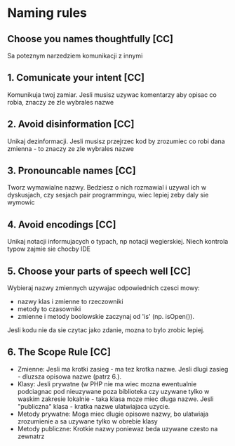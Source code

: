 # Naming rules

## Choose you names thoughtfully [CC]
Sa poteznym narzedziem komunikacji z innymi

## 1. Comunicate your intent [CC]
Komunikuja twoj zamiar. Jesli musisz uzywac komentarzy aby opisac co robia, znaczy ze zle wybrales nazwe

## 2. Avoid disinformation [CC]
Unikaj dezinformacji. Jesli musisz przejrzec kod by zrozumiec co robi dana zmienna - to znaczy ze zle wybrales nazwe

## 3. Pronouncable names [CC]
Tworz wymawialne nazwy. Bedziesz o nich rozmawial i uzywal ich w dyskusjach, czy sesjach pair programmingu, wiec lepiej zeby daly sie wymowic

## 4. Avoid encodings [CC]
Unikaj notacji informujacych o typach, np notacji wegierskiej. Niech kontrola typow zajmie sie chocby IDE

## 5. Choose your parts of speech well [CC]
Wybieraj nazwy zmiennych uzywajac odpowiednich czesci mowy:

- nazwy klas i zmienne to rzeczowniki
- metody to czasowniki
- zmienne i metody boolowskie zaczynaj od 'is' (np. isOpen()).

Jesli kodu nie da sie czytac jako zdanie, mozna to bylo zrobic lepiej.

## 6. The Scope Rule [CC]

- Zmienne: Jesli ma krotki zasieg - ma tez krotka nazwe. Jesli dlugi zasieg - dluzsza opisowa nazwe (patrz 6.).
- Klasy: Jesli prywatne (w PHP nie ma wiec mozna ewentualnie podciagnac pod nieuzywane poza biblioteka czy uzywane tylko w waskim zakresie lokalnie - taka klasa moze miec dluga nazwe. Jesli "publiczna" klasa - kratka nazwe ulatwiajaca uzycie.
- Metody prywatne: Moga miec dlugie opisowe nazwy, bo ulatwiaja zrozumienie a sa uzywane tylko w obrebie klasy
- Metody publiczne: Krotkie nazwy poniewaz beda uzywane czesto na zewnatrz
